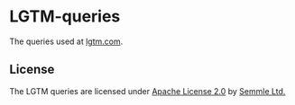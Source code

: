 # LGTM-queries

The queries used at [lgtm.com](https://lgtm.com).

## License

The LGTM queries are licensed under [Apache License 2.0](LICENSE) by [Semmle Ltd.](https://semmle.com)
